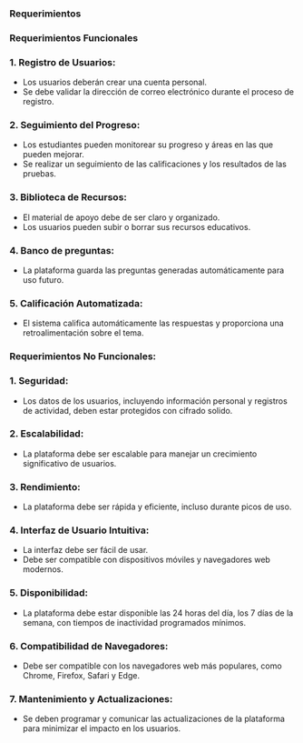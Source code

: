### Requerimientos

### Requerimientos Funcionales

### 1. Registro de Usuarios:
* Los usuarios deberán crear una cuenta personal.
* Se debe validar la dirección de correo electrónico durante el proceso de registro.

### 2. Seguimiento del Progreso:
* Los estudiantes pueden monitorear su progreso y áreas en las que pueden mejorar.
* Se realizar un seguimiento de las calificaciones y los resultados de las pruebas.

### 3. Biblioteca de Recursos:
* El material de apoyo debe de ser claro y organizado.
* Los usuarios pueden subir o borrar sus recursos educativos.

### 4. Banco de preguntas:
* La plataforma guarda las preguntas generadas automáticamente para uso futuro.

### 5. Calificación Automatizada:
* El sistema califica automáticamente las respuestas y proporciona una retroalimentación sobre el tema.

### Requerimientos No Funcionales:

### 1. Seguridad:
* Los datos de los usuarios, incluyendo información personal y registros de actividad, deben estar protegidos con cifrado solido.
### 2. Escalabilidad:
* La plataforma debe ser escalable para manejar un crecimiento significativo de usuarios.
### 3. Rendimiento:
* La plataforma debe ser rápida y eficiente, incluso durante picos de uso.
### 4. Interfaz de Usuario Intuitiva:
* La interfaz debe ser fácil de usar.
* Debe ser compatible con dispositivos móviles y navegadores web modernos.
### 5. Disponibilidad:
* La plataforma debe estar disponible las 24 horas del día, los 7 días de la semana, con tiempos de inactividad programados mínimos.

### 6. Compatibilidad de Navegadores:
* Debe ser compatible con los navegadores web más populares, como Chrome, Firefox, Safari y Edge.

### 7. Mantenimiento y Actualizaciones:
* Se deben programar y comunicar las actualizaciones de la plataforma para minimizar el impacto en los usuarios.
